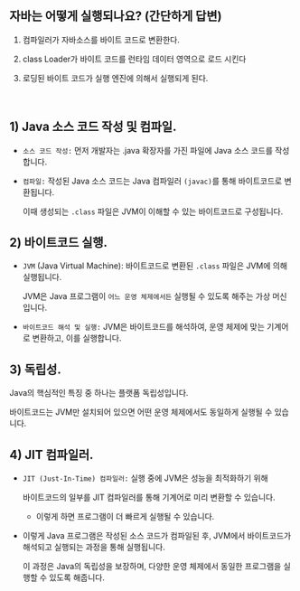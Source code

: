 ## 자바는 어떻게 실행되나요? (간단하게 답변)

1. 컴파일러가 자바소스를 바이트 코드로 변환한다.

2. class Loader가 바이트 코드를 런타임 데이터 영역으로 로드 시킨다
3. 로딩된 바이트 코드가 실행 엔진에 의해서 실행되게 된다.


<br/>


## 1) Java 소스 코드 작성 및 컴파일.

- `소스 코드 작성:` 먼저 개발자는 .java 확장자를 가진 파일에 Java 소스 코드를 작성합니다.

- `컴파일:` 작성된 Java 소스 코드는 Java 컴파일러 `(javac)`를 통해 바이트코드로 변환됩니다.

  이때 생성되는 `.class` 파일은 JVM이 이해할 수 있는 바이트코드로 구성됩니다.


## 2) 바이트코드 실행.

- `JVM` (Java Virtual Machine): 바이트코드로 변환된 `.class` 파일은 JVM에 의해 실행됩니다.

  JVM은 Java 프로그램이 `어느 운영 체제에서든` 실행될 수 있도록 해주는 가상 머신입니다.

- `바이트코드 해석 및 실행:` JVM은 바이트코드를 해석하여, 운영 체제에 맞는 기계어로 변환하고, 이를 실행합니다.


## 3) 독립성.

Java의 핵심적인 특징 중 하나는 플랫폼 독립성입니다. 

바이트코드는 JVM만 설치되어 있으면 어떤 운영 체제에서도 동일하게 실행될 수 있습니다. 


## 4) JIT 컴파일러.

- `JIT (Just-In-Time) 컴파일러:` 실행 중에 JVM은 성능을 최적화하기 위해

  바이트코드의 일부를 JIT 컴파일러를 통해 기계어로 미리 변환할 수 있습니다.

  - 이렇게 하면 프로그램이 더 빠르게 실행될 수 있습니다.


- 이렇게 Java 프로그램은 작성된 소스 코드가 컴파일된 후, JVM에서 바이트코드가 해석되고 실행되는 과정을 통해 실행됩니다.

  이 과정은 Java의 독립성을 보장하며, 다양한 운영 체제에서 동일한 프로그램을 실행할 수 있도록 해줍니다.
